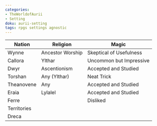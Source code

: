 ```yaml
---
categories:
- TheWorldofAurii
- Setting
doku: aurii-setting
tags: rpgs settings agnostic
---
```

| Nation      | Religion         | Magic                   |
| ----------- | ---------------- | ----------------------- |
| Wynne       | Ancestor Worship | Skeptical of Usefulness |
| Callora     | Ylthar           | Uncommon but Impressive |
| Dwyr        | Ascentionism     | Accepted and Studied    |
| Torshan     | Any (Ylthar)     | Neat Trick              |
| Theanovene  | Any              | Accepted and Studied    |
| Eraia       | Lylalel          | Accepted and Studied    |
| Ferre       |                  | Disliked                |
| Territories |                  |                         |
| Dreca       |                  |                         |

